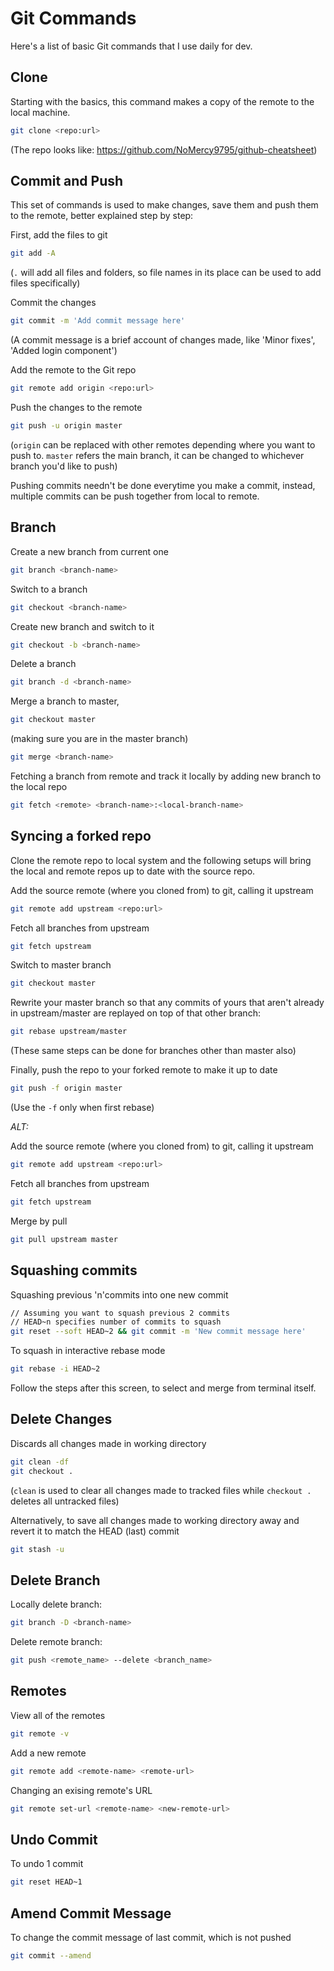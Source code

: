 
# Git Commands

Here's a list of basic Git commands that I use daily for dev. 

## Clone
Starting with the basics, this command makes a copy of the remote to the local machine.

```bash
git clone <repo:url>
```
(The repo looks like: https://github.com/NoMercy9795/github-cheatsheet)

## Commit and Push
This set of commands is used to make changes, save them and push them to the remote, better explained step by step:

First, add the files to git
```bash
git add -A
```
(`.` will add all files and folders, so file names in its place can be used to add files specifically)

Commit the changes
```bash
git commit -m 'Add commit message here'
```
(A commit message is a brief account of changes made, like 'Minor fixes', 'Added login component')

Add the remote to the Git repo
```bash
git remote add origin <repo:url>
```

Push the changes to the remote
```bash
git push -u origin master
```
(`origin` can be replaced with other remotes depending where you want to push to. `master` refers the main branch, it can be changed to whichever branch you'd like to push)

Pushing commits needn't be done everytime you make a commit, instead, multiple commits can be push together from local to remote.

## Branch

Create a new branch from current one
```bash
git branch <branch-name>
```

Switch to a branch
```bash
git checkout <branch-name>
```

Create new branch and switch to it
```bash
git checkout -b <branch-name>
```

Delete a branch
```bash
git branch -d <branch-name>
```

Merge a branch to master,
```bash
git checkout master
```
(making sure you are in the master branch)
```bash
git merge <branch-name>
```

Fetching a branch from remote and track it locally by adding new branch to the local repo
```bash
git fetch <remote> <branch-name>:<local-branch-name>
```
## Syncing a forked repo
Clone the remote repo to local system and the following setups will bring the local and remote repos up to date with the source repo.

Add the source remote (where you cloned from) to git, calling it upstream
```bash
git remote add upstream <repo:url>
```

Fetch all branches from upstream
```bash
git fetch upstream
```

Switch to master branch
```bash
git checkout master
```

Rewrite your master branch so that any commits of yours that aren't already in upstream/master are replayed on top of that other branch: 
```bash
git rebase upstream/master
```
(These same steps can be done for branches other than master also)

Finally, push the repo to your forked remote to make it up to date
```bash
git push -f origin master
```
(Use the `-f` only when first rebase)

*ALT:*

Add the source remote (where you cloned from) to git, calling it upstream
```bash
git remote add upstream <repo:url>
```
Fetch all branches from upstream
```bash
git fetch upstream
```
Merge by pull
```bash
git pull upstream master
```


## Squashing commits
Squashing previous 'n'commits into one new commit
```bash
// Assuming you want to squash previous 2 commits
// HEAD~n specifies number of commits to squash
git reset --soft HEAD~2 && git commit -m 'New commit message here'
```

To squash in interactive rebase mode
```bash
git rebase -i HEAD~2
```
Follow the steps after this screen, to select and merge from terminal itself.


## Delete Changes
Discards all changes made in working directory
```bash
git clean -df
git checkout .
```
(`clean` is used to clear all changes made to tracked files while `checkout .` deletes all untracked files)

Alternatively, to save all changes made to working directory away and revert it to match the HEAD (last) commit
```bash
git stash -u
```

## Delete Branch
Locally delete branch:
```bash
git branch -D <branch-name>
```

Delete remote branch:
```bash
git push <remote_name> --delete <branch_name>
```

## Remotes
View all of the remotes
```bash
git remote -v
```

Add a new remote
```bash
git remote add <remote-name> <remote-url>
```

Changing an exising remote's URL
```bash
git remote set-url <remote-name> <new-remote-url>
```

## Undo Commit
To undo 1 commit
```bash
git reset HEAD~1
```

## Amend Commit Message
To change the commit message of last commit, which is not pushed
```bash
git commit --amend
```
